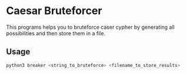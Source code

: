 # Caesar Bruteforcer

This programs helps you to bruteforce caser cypher by generating all possibilities and then store them in a file.  

## Usage

```bash
python3 breaker <string_to_bruteforce> <filename_to_store_results>
```
